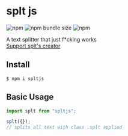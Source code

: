 # splt js

![npm](https://img.shields.io/npm/v/spltjs?style=flat-square)
![npm bundle size](https://img.shields.io/bundlephobia/min/spltjs?style=flat-square)
![npm](https://img.shields.io/npm/dw/spltjs?style=flat-square)

A text splitter that just f\*cking works
</br>
<a href="https://www.buymeacoffee.com/loganliffick">Support splt's creator</a>

## Install

```
$ npm i spltjs
```

## Basic Usage

```js
import splt from "spltjs";

splt({});
// splits all text with class .splt applied
```
